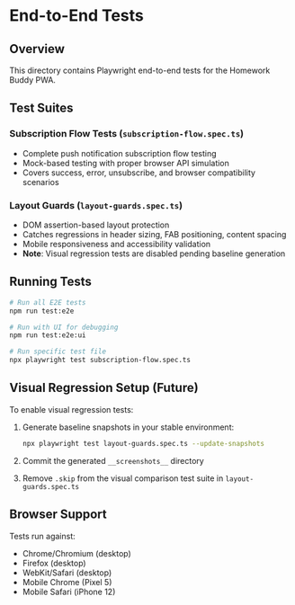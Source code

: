 # End-to-End Tests

## Overview
This directory contains Playwright end-to-end tests for the Homework Buddy PWA.

## Test Suites

### Subscription Flow Tests (`subscription-flow.spec.ts`)
- Complete push notification subscription flow testing
- Mock-based testing with proper browser API simulation
- Covers success, error, unsubscribe, and browser compatibility scenarios

### Layout Guards (`layout-guards.spec.ts`)  
- DOM assertion-based layout protection
- Catches regressions in header sizing, FAB positioning, content spacing
- Mobile responsiveness and accessibility validation
- **Note**: Visual regression tests are disabled pending baseline generation

## Running Tests

```bash
# Run all E2E tests
npm run test:e2e

# Run with UI for debugging
npm run test:e2e:ui

# Run specific test file
npx playwright test subscription-flow.spec.ts
```

## Visual Regression Setup (Future)

To enable visual regression tests:

1. Generate baseline snapshots in your stable environment:
   ```bash
   npx playwright test layout-guards.spec.ts --update-snapshots
   ```

2. Commit the generated `__screenshots__` directory

3. Remove `.skip` from the visual comparison test suite in `layout-guards.spec.ts`

## Browser Support
Tests run against:
- Chrome/Chromium (desktop)
- Firefox (desktop) 
- WebKit/Safari (desktop)
- Mobile Chrome (Pixel 5)
- Mobile Safari (iPhone 12)